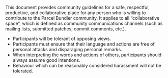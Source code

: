 This document provides community guidelines for a safe, respectful, productive,
and collaborative place for any person who is willing to contribute to the
Parcel Bundler community. It applies to all “collaborative space”, which is
defined as community communications channels (such as mailing lists, submitted
patches, commit comments, etc.).

* Participants will be tolerant of opposing views.
* Participants must ensure that their language and actions are free of personal
  attacks and disparaging personal remarks.
* When interpreting the words and actions of others, participants should always
  assume good intentions.
* Behaviour which can be reasonably considered harassment will not be
  tolerated.
